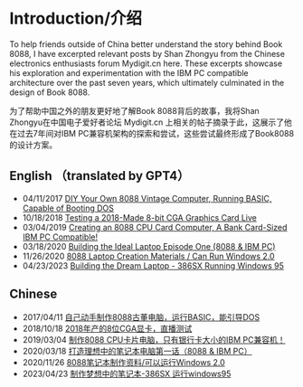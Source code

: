 # Introduction/介绍

To help friends outside of China better understand the story behind Book 8088, I have excerpted relevant posts by Shan Zhongyu from the Chinese electronics enthusiasts forum Mydigit.cn here. These excerpts showcase his exploration and experimentation with the IBM PC compatible architecture over the past seven years, which ultimately culminated in the design of Book 8088.

为了帮助中国之外的朋友更好地了解Book 8088背后的故事，我将Shan Zhongyu在中国电子爱好者论坛 Mydigit.cn 上相关的帖子摘录于此，这展示了他在过去7年间对IBM PC兼容机架构的探索和尝试，这些尝试最终形成了Book8088的设计方案。

## English （translated by GPT4）
* 04/11/2017 [DIY Your Own 8088 Vintage Computer, Running BASIC, Capable of Booting DOS](20170411_basic_dos_en.md)
* 10/18/2018 [Testing a 2018-Made 8-bit CGA Graphics Card Live](20181018_isa_cga_en.md)
* 03/04/2019 [Creating an 8088 CPU Card Computer, A Bank Card-Sized IBM PC Compatible!](20190304_8088_card_pc_en.md)
* 03/18/2020 [Building the Ideal Laptop Episode One (8088 & IBM PC)](20200318_ideal_8088_laptop_en.md)
* 11/26/2020 [8088 Laptop Creation Materials / Can Run Windows 2.0](20201126_8088_windows_20_en.md)
* 04/23/2023 [Building the Dream Laptop - 386SX Running Windows 95](20230423_386sx_win95_en.md)

## Chinese
* 2017/04/11 [自己动手制作8088古董电脑，运行BASIC，能引导DOS](20170411_basic_dos_cn.md)
* 2018/10/18 [2018年产的8位CGA显卡，直播测试](20181018_isa_cga_cn.md)
* 2019/03/04 [制作8088 CPU卡片电脑，只有银行卡大小的IBM PC兼容机！](20190304_8088_card_pc_cn.md)
* 2020/03/18 [打造理想中的笔记本电脑第一话（8088 & IBM PC）](20200318_ideal_8088_laptop_cn.md)
* 2020/11/26 [8088笔记本制作资料/可以运行Windows 2.0](20201126_8088_windows_20_cn.md)
* 2023/04/23 [制作梦想中的笔记本-386SX 运行windows95](20230423_386sx_win95_cn.md)